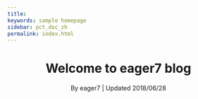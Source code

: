 ```yaml
---
title: 
keywords: sample homepage
sidebar: pct_doc_zh
permalink: index.html
---
```






<h1 align="center">Welcome to eager7 blog </h1>
<p align="center" class="version">By eager7 | Updated 2018/06/28</p>

